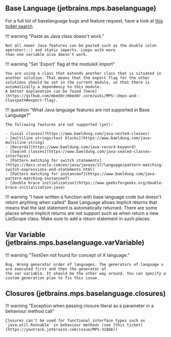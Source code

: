 ## Base Language (jetbrains.mps.baselanguage)

For a full list of baselanguage bugs and feature request, have a look at [this ticket search](https://youtrack.jetbrains.com/issues/MPS?q=%23Open%20%23BaseLanguage).

!!! warning "Paste as Java class doesn't work."

    Not all newer Java features can be pasted such as the double colon operator(::) and static imports. Loops with more
    than one variable also doesn't work.

!!! warning "Set 'Export' flag at the moduleX import"

    You are using a class that extends another class that is situated in another solution. That means that the export flag for the other
    solutions should be set in the current module, so that there is automatically a dependency to this module.
    A better explanation can be found [here](https://github.com/mbeddr/mbeddr.core/wiki/MPS:-Deps-and-Classpath#export-flag).

!!! question "What Java language features are not supported in Base Language?"

    The following features are not supported (yet):

    - [Local classes](https://www.baeldung.com/java-nested-classes)
    - [multiline strings/text blocks](https://www.baeldung.com/java-multiline-string)
    - [Records](https://www.baeldung.com/java-record-keyword)
    - [Sealed classes](https://www.baeldung.com/java-sealed-classes-interfaces)
    - [Pattern matching for switch statements](https://docs.oracle.com/en/java/javase/17/language/pattern-matching-switch-expressions-and-statements.html)
    - [Pattern matching for instanceof](https://www.baeldung.com/java-pattern-matching-instanceof)
    - [double brace initialization](https://www.geeksforgeeks.org/double-brace-initialization-java)


!!! warning "I have written a function with base language code but doesn't return anything when called"
    Base Language allows implicit returns that means that the last statement is automatically returned. There are some
    places where implicit returns are not support such as when return a new ListScope class. Make sure to add a return
    statement in such places.

## Var Variable (jetbrains.mps.baselanguage.varVariable)

!!! warning "TextGen not found for concept of X language."

    Bug. Wrong generator order of languages. The generators of language x are executed first and then the generator of
    the var variable. It should be the other way around. You can specify a custom generation plan to fix this issue.

## Closures (jetbrains.mps.baselanguage.closures)

!!! warning "Exception when passing closure literal as a parameter in a behaviour method call"

    Closures can't be used for functional interface types such as `java.util.Runnable` in behaviour methods (see [this ticket](https://youtrack.jetbrains.com/issue/MPS-31866)) 